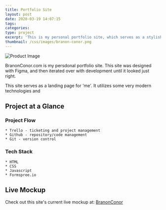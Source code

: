 ```yaml
---
title: Portfolio Site
layout: post
date: 2020-03-19 14:07:15
tags:
categories:
type: project
excerpt: 'This is my personal portfolio site, which serves as a stylish landing page for "me"!'
thumbnail: /css/images/branon-conor.png
---
```

![Product Image](/css/images/branon-conor.png "Site Excerpt")

BranonConor.com is my persdonal portfolio site. This site was designed with Figma, and then iterated over with development until it looked just right. 

This site serves as a landing page for 'me'. It utilizes some very modern technologies and 

## Project at a Glance

### Project Flow
    * Trello - ticketing and project management
    * Github - repository/code management
    * Git - version control

### Tech Stack
    * HTML
    * CSS
    * Javascript
    * Formspree.io

## Live Mockup 
Check out this site's current live mockup at: [BranonConor](https://www.BranonConor.com) 